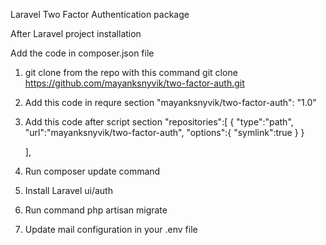 Laravel Two Factor Authentication  package

After Laravel project installation 

Add the code in composer.json file 
1. git clone from the repo with this command  git clone https://github.com/mayanksnyvik/two-factor-auth.git
1. Add this code in requre section "mayanksnyvik/two-factor-auth": "1.0" 
2. Add this code after script section 
  "repositories":[
        {
           "type":"path",
            "url":"mayanksnyvik/two-factor-auth",
            "options":{
                "symlink":true
            }
        }
            
    ],

3. Run composer update command
4. Install Laravel ui/auth
5. Run command php artisan migrate
6. Update mail configuration in your .env file    
